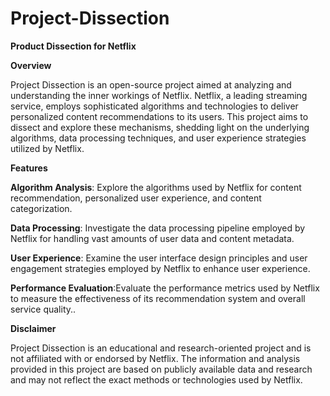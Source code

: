 # Project-Dissection

**Product Dissection for Netflix**

**Overview**

Project Dissection is an open-source project aimed at analyzing and understanding the inner workings of Netflix. Netflix, a leading streaming service, employs sophisticated algorithms and technologies to deliver personalized content recommendations to its users. This project aims to dissect and explore these mechanisms, shedding light on the underlying algorithms, data processing techniques, and user experience strategies utilized by Netflix.

**Features**

**Algorithm Analysis**: Explore the algorithms used by Netflix for content recommendation, personalized user experience, and content categorization.

**Data Processing**: Investigate the data processing pipeline employed by Netflix for handling vast amounts of user data and content metadata.

**User Experience**: Examine the user interface design principles and user engagement strategies employed by Netflix to enhance user experience.

**Performance Evaluation**:Evaluate the performance metrics used by Netflix to measure the effectiveness of its recommendation system and overall service quality..

**Disclaimer**

Project Dissection is an educational and research-oriented project and is not affiliated with or endorsed by Netflix. The information and analysis provided in this project are based on publicly available data and research and may not reflect the exact methods or technologies used by Netflix.
